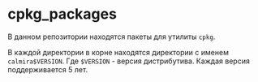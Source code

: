 # cpkg_packages

В данном репозитории находятся пакеты для утилиты `cpkg`.

В каждой директории в корне находятся директории с именем `calmira$VERSION`. Где `$VERSION` - версия дистрибутива. Каждая версия поддерживается 5 лет.
